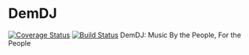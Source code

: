 # DemDJ
[![Coverage Status](https://coveralls.io/repos/github/kevinjpickard/DemDJ/badge.svg?branch=master)](https://coveralls.io/github/kevinjpickard/DemDJ?branch=master)
[![Build Status](https://travis-ci.org/kevinjpickard/DemDJ.svg?branch=master)](https://travis-ci.org/kevinjpickard/DemDJ)
DemDJ: Music By the People, For the People
